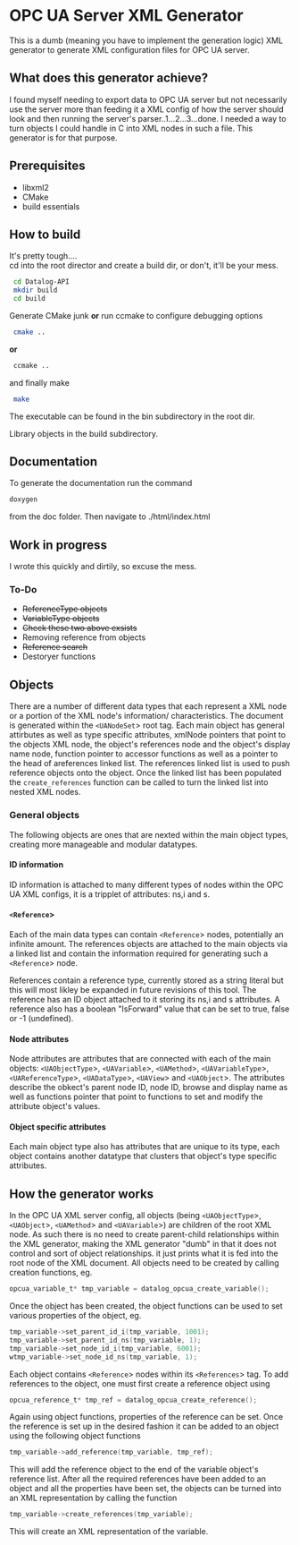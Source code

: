 # OPC UA Server XML Generator
This is a dumb (meaning you have to implement the generation logic) XML generator to generate XML configuration files for OPC UA server.

## What does this generator achieve?
I found myself needing to export data to OPC UA server but not necessarily use the server more than feeding it a XML config of how the server should look and then running the server's parser..1...2...3...done. I needed a way to turn objects I could handle in C into XML nodes in such a file. This generator is for that purpose.

## Prerequisites
+ libxml2
+ CMake
+ build essentials

## How to build
It's pretty tough....  
cd into the root director and create a build dir, or don't, it'll be your mess.  

```bash
 cd Datalog-API
 mkdir build
 cd build
```
 Generate CMake junk __or__ run ccmake to configure debugging options
```bash
 cmake ..
```
__or__
```bash
 ccmake ..
```
and finally make
```bash
 make
```
The executable can be found in the bin subdirectory in the root dir.  

Library objects in the build subdirectory.

## Documentation

To generate the documentation run the command

```bash
doxygen
```
from the doc folder. Then navigate to ./html/index.html

## Work in progress

I wrote this quickly and dirtily, so excuse the mess.  

### To-Do  
+ ~~ReferenceType objects~~
+ ~~VariableType objects~~
+ ~~Check these two above exsists~~
+ Removing reference from objects
+ ~~Reference search~~
+ Destoryer functions

## Objects

There are a number of different data types that each represent a XML node or a portion of the XML node's information/ characteristics. The document is generated within the `<UANodeSet`> root tag. Each main object has general attirbutes as well as type specific attributes, xmlNode pointers that point to the objects XML node, the object's references node and the object's display name node, function pointer to accessor functions as well as a pointer to the head of areferences  linked list. The references linked list is used to push reference objects onto the object. Once the linked list has been populated the ```create_references``` function can be called to turn the linked list into nested XML nodes.

### General objects

The following objects are ones that are nexted within the main object types, creating more manageable and modular datatypes.

#### ID information

ID information is attached to many different types of nodes within the OPC UA XML configs, it is a tripplet of attributes: ns,i and s.

#### `<Reference`>

Each of the main data types can contain `<Reference`> nodes, potentially an infinite amount. The references objects are attached to the main objects via a linked list and contain the information required for generating such a `<Reference`> node.

References contain a reference type, currently stored as a string literal but this will most likley be expanded in future revisions of this tool. The reference has an ID object attached to it storing its ns,i and s attributes. A reference also has a boolean "IsForward" value that can be set to true, false or -1 (undefined).

#### Node attributes

Node attributes are attributes that are connected with each of the main objects: `<UAObjectType`>, `<UAVariable`>, `<UAMethod`>, `<UAVariableType`>, `<UAReferenceType`>, `<UADataType`>, `<UAView`> and `<UAObject`>. The attributes describe the obkect's parent node ID, node ID, browse and display name as well as functions pointer that point to functions to set and modify the attribute object's values.

#### Object specific attributes

Each main object type also has attributes that are unique to its type, each object contains another datatype that clusters that object's type specific attributes.

## How the generator works

In the OPC UA XML server config, all objects (being `<UAObjectType`>, `<UAObject`>, `<UAMethod`> and `<UAVariable`>) are children of the root XML node. As such there is no need to create parent-child relationships within the XML generator, making the XML generator "dumb" in that it does not control and sort of object relationships. it just prints what it is fed into the root node of the XML document. All objects need to be created by calling creation functions, eg.
```c
opcua_variable_t* tmp_variable = datalog_opcua_create_variable();
```
Once the object has been created, the object functions can be used to set various properties of the object, eg.
```c
tmp_variable->set_parent_id_i(tmp_variable, 1001);
tmp_variable->set_parent_id_ns(tmp_variable, 1);
tmp_variable->set_node_id_i(tmp_variable, 6001);
wtmp_variable->set_node_id_ns(tmp_variable, 1);
```
Each object contains `<Reference`> nodes within its `<References`> tag. To add references to the object, one must first create a reference object using
```c
opcua_reference_t* tmp_ref = datalog_opcua_create_reference();
```
Again using object functions, properties of the reference can be set. Once the reference is set up in the desired fashion it can be added to an object using the following object functions
```c
tmp_variable->add_reference(tmp_variable, tmp_ref);
```
This will add the reference object to the end of the variable object's reference list. After all the required references have been added to an object and all the properties have been set, the objects can be turned into an XML representation by calling the function
```c
tmp_variable->create_references(tmp_variable);
```
This will create an XML representation of the variable.
